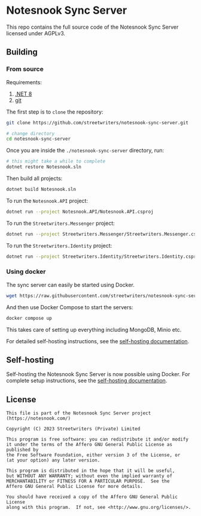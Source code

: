 # Notesnook Sync Server

This repo contains the full source code of the Notesnook Sync Server licensed under AGPLv3.

## Building

### From source

Requirements:

1. [.NET 8](https://dotnet.microsoft.com/en-us/download/dotnet/8.0)
2. [git](https://git-scm.com/downloads)

The first step is to `clone` the repository:

```bash
git clone https://github.com/streetwriters/notesnook-sync-server.git

# change directory
cd notesnook-sync-server
```

Once you are inside the `./notesnook-sync-server` directory, run:

```bash
# this might take a while to complete
dotnet restore Notesnook.sln
```

Then build all projects:

```bash
dotnet build Notesnook.sln
```

To run the `Notesnook.API` project:

```bash
dotnet run --project Notesnook.API/Notesnook.API.csproj
```

To run the `Streetwriters.Messenger` project:

```bash
dotnet run --project Streetwriters.Messenger/Streetwriters.Messenger.csproj
```

To run the `Streetwriters.Identity` project:

```bash
dotnet run --project Streetwriters.Identity/Streetwriters.Identity.csproj
```

### Using docker

The sync server can easily be started using Docker.

```bash
wget https://raw.githubusercontent.com/streetwriters/notesnook-sync-server/master/docker-compose.yml
```

And then use Docker Compose to start the servers:

```bash
docker compose up
```

This takes care of setting up everything including MongoDB, Minio etc.

For detailed self-hosting instructions, see the [self-hosting documentation](docs/self-hosting.md).

## Self-hosting

Self-hosting the Notesnook Sync Server is now possible using Docker. For complete setup instructions, see the [self-hosting documentation](docs/self-hosting.md).

## License

```
This file is part of the Notesnook Sync Server project (https://notesnook.com/)

Copyright (C) 2023 Streetwriters (Private) Limited

This program is free software: you can redistribute it and/or modify
it under the terms of the Affero GNU General Public License as published by
the Free Software Foundation, either version 3 of the License, or
(at your option) any later version.

This program is distributed in the hope that it will be useful,
but WITHOUT ANY WARRANTY; without even the implied warranty of
MERCHANTABILITY or FITNESS FOR A PARTICULAR PURPOSE.  See the
Affero GNU General Public License for more details.

You should have received a copy of the Affero GNU General Public License
along with this program.  If not, see <http://www.gnu.org/licenses/>.
```
